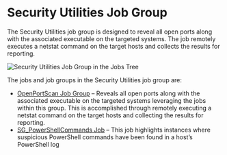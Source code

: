# Security Utilities Job Group

The Security Utilities job group is designed to reveal all open ports along with the associated
executable on the targeted systems. The job remotely executes a netstat command on the target hosts
and collects the results for reporting.

![Security Utilities Job Group in the Jobs Tree](/img/product_docs/accessanalyzer/11.6/admin/hostmanagement/jobstree.webp)

The jobs and job groups in the Security Utilities job group are:

- [OpenPortScan Job Group](/docs/accessanalyzer/11.6/solutions/windows/securityutilities/openportscan/overview.md)
  – Reveals all open ports along with the associated executable on the targeted systems leveraging
  the jobs within this group. This is accomplished through remotely executing a netstat command on
  the target hosts and collecting the results for reporting.
- [SG_PowerShellCommands Job](/docs/accessanalyzer/11.6/solutions/windows/securityutilities/sg_powershellcommands.md)
  – This job highlights instances where suspicious PowerShell commands have been found in a host’s
  PowerShell log
